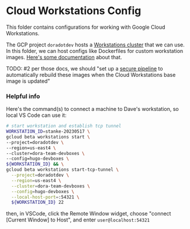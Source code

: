 # Cloud Workstations Config
This folder contains configurations for working with Google Cloud Workstations.

The GCP project `doradotdev` hosts a [Workstations cluster](https://console.cloud.google.com/workstations/overview?project=doradotdev) that we can use. In this folder, we can host configs like Dockerfiles for custom workstation images. [Here's some documentation](https://cloud.google.com/workstations/docs/customize-container-images) about that.

TODO: #2 per those docs, we should "set up a [secure pipeline](https://cloud.google.com/software-supply-chain-security/docs/create-secure-image-pipeline) to automatically rebuild these images when the Cloud Workstations base image is updated"

### Helpful info
Here's the command(s) to connect a machine to Dave's workstation, so local VS Code can use it:
```sh
# start workstation and establish tcp tunnel
WORKSTATION_ID=stanke-20230517 \
gcloud beta workstations start \
--project=doradotdev \
--region=us-east4 \
--cluster=dora-team-devboxes \
--config=hugo-devboxes \
${WORKSTATION_ID} && \
gcloud beta workstations start-tcp-tunnel \
  --project=doradotdev \
  --region=us-east4 \
  --cluster=dora-team-devboxes \
  --config=hugo-devboxes \
  --local-host-port=:54321 \
  ${WORKSTATION_ID} 22
```
then, in VSCode, click the Remote Window widget, choose "connect [Current Window] to Host", and enter `user@localhost:54321`
